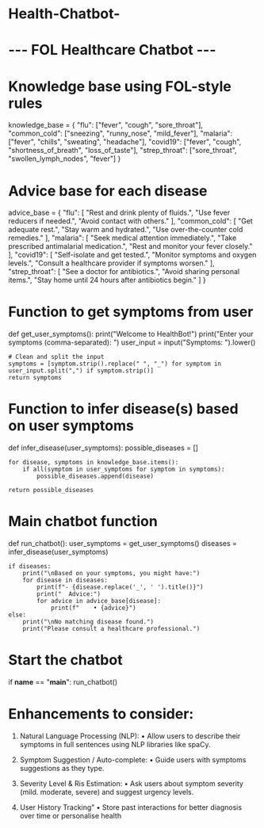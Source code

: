 # Health-Chatbot-
# --- FOL Healthcare Chatbot ---

# Knowledge base using FOL-style rules
knowledge_base = {
    "flu": ["fever", "cough", "sore_throat"],
    "common_cold": ["sneezing", "runny_nose", "mild_fever"],
    "malaria": ["fever", "chills", "sweating", "headache"],
    "covid19": ["fever", "cough", "shortness_of_breath", "loss_of_taste"],
    "strep_throat": ["sore_throat", "swollen_lymph_nodes", "fever"]
}

# Advice base for each disease
advice_base = {
    "flu": [
        "Rest and drink plenty of fluids.",
        "Use fever reducers if needed.",
        "Avoid contact with others."
    ],
    "common_cold": [
        "Get adequate rest.",
        "Stay warm and hydrated.",
        "Use over-the-counter cold remedies."
    ],
    "malaria": [
        "Seek medical attention immediately.",
        "Take prescribed antimalarial medication.",
        "Rest and monitor your fever closely."
    ],
    "covid19": [
        "Self-isolate and get tested.",
        "Monitor symptoms and oxygen levels.",
        "Consult a healthcare provider if symptoms worsen."
    ],
    "strep_throat": [
        "See a doctor for antibiotics.",
        "Avoid sharing personal items.",
        "Stay home until 24 hours after antibiotics begin."
    ]
}

# Function to get symptoms from user
def get_user_symptoms():
    print("Welcome to HealthBot!")
    print("Enter your symptoms (comma-separated): ")
    user_input = input("Symptoms: ").lower()
    
    # Clean and split the input
    symptoms = [symptom.strip().replace(" ", "_") for symptom in user_input.split(",") if symptom.strip()]
    return symptoms

# Function to infer disease(s) based on user symptoms
def infer_disease(user_symptoms):
    possible_diseases = []

    for disease, symptoms in knowledge_base.items():
        if all(symptom in user_symptoms for symptom in symptoms):
            possible_diseases.append(disease)

    return possible_diseases

# Main chatbot function
def run_chatbot():
    user_symptoms = get_user_symptoms()
    diseases = infer_disease(user_symptoms)

    if diseases:
        print("\nBased on your symptoms, you might have:")
        for disease in diseases:
            print(f"- {disease.replace('_', ' ').title()}")
            print("  Advice:")
            for advice in advice_base[disease]:
                print(f"    • {advice}")
    else:
        print("\nNo matching disease found.")
        print("Please consult a healthcare professional.")

# Start the chatbot
if __name__ == "__main__":
    run_chatbot()

# Enhancements to consider:
1.	Natural Language Processing (NLP):
•	Allow users to describe their symptoms in full sentences using NLP libraries like spaCy.

2.	Symptom Suggestion / Auto-complete:
•	Guide users with symptoms suggestions as they type.

3.	Severity Level & Ris Estimation:
•	Ask users about symptom severity (mild. moderate, severe) and suggest urgency levels.

4.	User History Tracking”
•	Store past interactions for better diagnosis over time or personalise health 
